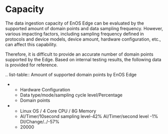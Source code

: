 # Capacity

The data ingestion capacity of EnOS Edge can be evaluated by the supported amount of domain points and data sampling frequency. However, various impacting factors, including sampling frequency defined in
protocols and device models, device amount, hardware configuration, etc., can affect this capability.

Therefore, it is difficult to provide an accurate number of domain points supported by the Edge. Based on internal testing results, the following data is provided for reference.

.. list-table:: Amount of supported domain points by EnOS Edge

   * - Hardware Configuration
     - Data type/mode/sampling cycle level/Percentage
     - Domain points
   * - Linux OS / 4 Core CPU / 8G Memory
     - AI/Timer/10second sampling level-42%
       AI/Timer/second level -1%
       DI/Change/../-57%
     - 20000


<!--end-->
